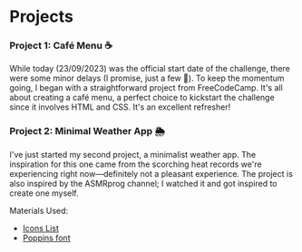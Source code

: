 # Projects



### Project 1: Café Menu ☕
While today (23/09/2023) was the official start date of the challenge, there were some minor delays (I promise, just a few 👀). To keep the momentum going, I began with a straightforward project from FreeCodeCamp. It's all about creating a café menu, a perfect choice to kickstart the challenge since it involves HTML and CSS. It's an excellent refresher!

### Project 2: Minimal Weather App 🌦️
I've just started my second project, a minimalist weather app. The inspiration for this one came from the scorching heat records we're experiencing right now—definitely not a pleasant experience. The project is also inspired by the ASMRprog channel; I watched it and got inspired to create one myself.

Materials Used:
- <a href="https://boxicons.com/usage">Icons List</a>
- <a href="https://fonts.google.com/specimen/Poppins?query=popp">Poppins font</a>
